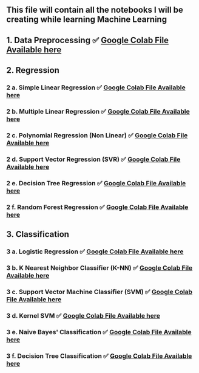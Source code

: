 ## This file will contain all the notebooks I will be creating while learning Machine Learning

## 1. Data Preprocessing ✅ [Google Colab File Available here](https://github.com/lionelsamrat10/machine-learning-a-to-z/blob/main/Data%20Preprocessing/data_preprocessing_tools_samrat.ipynb)
## 2. Regression
### 2 a. Simple Linear Regression ✅ [Google Colab File Available here](https://github.com/lionelsamrat10/machine-learning-a-to-z/blob/main/Regression/Simple%20Linear%20Regression/simple_linear_regression_samrat.ipynb)
### 2 b. Multiple Linear Regression ✅ [Google Colab File Available here](https://github.com/lionelsamrat10/machine-learning-a-to-z/blob/main/Regression/Multiple%20Linear%20Regression/multiple_linear_regression_samrat.ipynb)
### 2 c. Polynomial Regression (Non Linear) ✅ [Google Colab File Available here](https://github.com/lionelsamrat10/machine-learning-a-to-z/blob/main/Regression/Polynomial%20Regression/polynomial_regression_samrat.ipynb)  
### 2 d. Support Vector Regression (SVR) ✅ [Google Colab File Available here](https://github.com/lionelsamrat10/machine-learning-a-to-z/blob/main/Regression/SVR%20(Support%20Vector%20Regression)/support_vector_regression_samrat.ipynb)
### 2 e. Decision Tree Regression ✅ [Google Colab File Available here](https://github.com/lionelsamrat10/machine-learning-a-to-z/blob/main/Regression/Decision%20Tree%20Regression/decision_tree_regression_samrat.ipynb)
### 2 f. Random Forest Regression ✅ [Google Colab File Available here](https://github.com/lionelsamrat10/machine-learning-a-to-z/blob/main/Regression/Random%20Forest%20Regression/random_forest_regression_samrat.ipynb)

## 3. Classification 
### 3 a. Logistic Regression ✅ [Google Colab File Available here](https://github.com/lionelsamrat10/machine-learning-a-to-z/blob/main/Classification/Logistic%20Regression/logistic_regression_samrat.ipynb)
### 3 b. K Nearest Neighbor Classifier (K-NN) ✅ [Google Colab File Available here](https://github.com/lionelsamrat10/machine-learning-a-to-z/blob/main/Classification/K%20Nearest%20Neighbor%20Classifier/k_nearest_neighbors_samrat.ipynb)
### 3 c. Support Vector Machine Classifier (SVM) ✅ [Google Colab File Available here](https://github.com/lionelsamrat10/machine-learning-a-to-z/blob/main/Classification/Support%20Vector%20Machine(SVM)/support_vector_machine_samrat.ipynb)
### 3 d. Kernel SVM ✅ [Google Colab File Available here](https://github.com/lionelsamrat10/machine-learning-a-to-z/tree/main/Classification/Kernel%20SVM)
### 3 e. Naive Bayes' Classification ✅ [Google Colab File Available here](https://github.com/lionelsamrat10/machine-learning-a-to-z/blob/main/Classification/Naive%20Bayes%20Classification/naive_bayes_samrat.ipynb)
### 3 f. Decision Tree Classification ✅ [Google Colab File Available here](https://github.com/lionelsamrat10/machine-learning-a-to-z/blob/main/Classification/Decision%20Tree%20Classifier/decision_tree_classification_samrat.ipynb)
